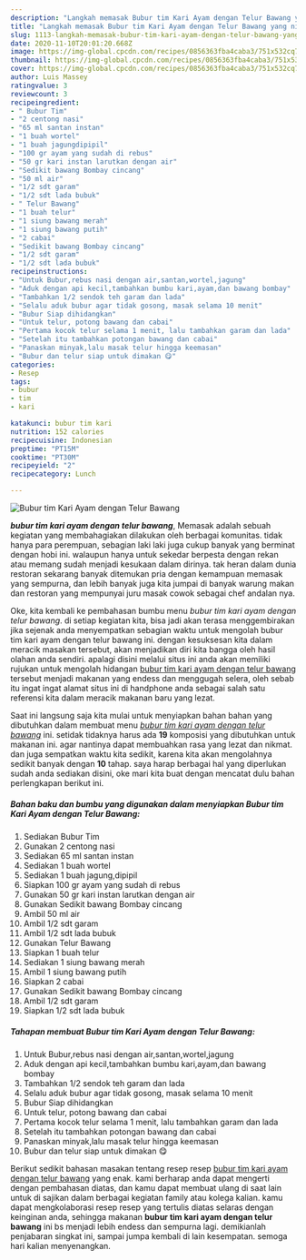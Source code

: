 ```yaml
---
description: "Langkah memasak Bubur tim Kari Ayam dengan Telur Bawang yang nikmat"
title: "Langkah memasak Bubur tim Kari Ayam dengan Telur Bawang yang nikmat"
slug: 1113-langkah-memasak-bubur-tim-kari-ayam-dengan-telur-bawang-yang-nikmat
date: 2020-11-10T20:01:20.668Z
image: https://img-global.cpcdn.com/recipes/0856363fba4caba3/751x532cq70/bubur-tim-kari-ayam-dengan-telur-bawang-foto-resep-utama.jpg
thumbnail: https://img-global.cpcdn.com/recipes/0856363fba4caba3/751x532cq70/bubur-tim-kari-ayam-dengan-telur-bawang-foto-resep-utama.jpg
cover: https://img-global.cpcdn.com/recipes/0856363fba4caba3/751x532cq70/bubur-tim-kari-ayam-dengan-telur-bawang-foto-resep-utama.jpg
author: Luis Massey
ratingvalue: 3
reviewcount: 3
recipeingredient:
- " Bubur Tim"
- "2 centong nasi"
- "65 ml santan instan"
- "1 buah wortel"
- "1 buah jagungdipipil"
- "100 gr ayam yang sudah di rebus"
- "50 gr kari instan larutkan dengan air"
- "Sedikit bawang Bombay cincang"
- "50 ml air"
- "1/2 sdt garam"
- "1/2 sdt lada bubuk"
- " Telur Bawang"
- "1 buah telur"
- "1 siung bawang merah"
- "1 siung bawang putih"
- "2 cabai"
- "Sedikit bawang Bombay cincang"
- "1/2 sdt garam"
- "1/2 sdt lada bubuk"
recipeinstructions:
- "Untuk Bubur,rebus nasi dengan air,santan,wortel,jagung"
- "Aduk dengan api kecil,tambahkan bumbu kari,ayam,dan bawang bombay"
- "Tambahkan 1/2 sendok teh garam dan lada"
- "Selalu aduk bubur agar tidak gosong, masak selama 10 menit"
- "Bubur Siap dihidangkan"
- "Untuk telur, potong bawang dan cabai"
- "Pertama kocok telur selama 1 menit, lalu tambahkan garam dan lada"
- "Setelah itu tambahkan potongan bawang dan cabai"
- "Panaskan minyak,lalu masak telur hingga keemasan"
- "Bubur dan telur siap untuk dimakan 😋"
categories:
- Resep
tags:
- bubur
- tim
- kari

katakunci: bubur tim kari 
nutrition: 152 calories
recipecuisine: Indonesian
preptime: "PT15M"
cooktime: "PT30M"
recipeyield: "2"
recipecategory: Lunch

---
```



![Bubur tim Kari Ayam dengan Telur Bawang](https://img-global.cpcdn.com/recipes/0856363fba4caba3/751x532cq70/bubur-tim-kari-ayam-dengan-telur-bawang-foto-resep-utama.jpg)

<b><i>bubur tim kari ayam dengan telur bawang</i></b>, Memasak adalah sebuah kegiatan yang membahagiakan dilakukan oleh berbagai komunitas. tidak hanya para perempuan, sebagian laki laki juga cukup banyak yang berminat dengan hobi ini. walaupun hanya untuk sekedar berpesta dengan rekan atau memang sudah menjadi kesukaan dalam dirinya. tak heran dalam dunia restoran sekarang banyak ditemukan pria dengan kemampuan memasak yang sempurna, dan lebih banyak juga kita jumpai di banyak warung makan dan restoran yang mempunyai juru masak cowok sebagai chef andalan nya.



Oke, kita kembali ke pembahasan bumbu menu <i>bubur tim kari ayam dengan telur bawang</i>. di setiap kegiatan kita, bisa jadi akan terasa menggembirakan jika sejenak anda menyempatkan sebagian waktu untuk mengolah bubur tim kari ayam dengan telur bawang ini. dengan kesuksesan kita dalam meracik masakan tersebut, akan menjadikan diri kita bangga oleh hasil olahan anda sendiri. apalagi disini melalui situs ini anda akan memiliki rujukan untuk mengolah hidangan <u>bubur tim kari ayam dengan telur bawang</u> tersebut menjadi makanan yang endess dan menggugah selera, oleh sebab itu ingat ingat alamat situs ini di handphone anda sebagai salah satu referensi kita dalam meracik makanan baru yang lezat.


Saat ini langsung saja kita mulai untuk menyiapkan bahan bahan yang dibutuhkan dalam membuat menu <u><i>bubur tim kari ayam dengan telur bawang</i></u> ini. setidak tidaknya harus ada <b>19</b> komposisi yang dibutuhkan untuk makanan ini. agar nantinya dapat membuahkan rasa yang lezat dan nikmat. dan juga sempatkan waktu kita sedikit, karena kita akan mengolahnya sedikit banyak dengan <b>10</b> tahap. saya harap berbagai hal yang diperlukan sudah anda sediakan disini, oke mari kita buat dengan mencatat dulu bahan perlengkapan berikut ini.

<!--inarticleads1-->

##### Bahan baku dan bumbu yang digunakan dalam menyiapkan Bubur tim Kari Ayam dengan Telur Bawang:

1. Sediakan  Bubur Tim
1. Gunakan 2 centong nasi
1. Sediakan 65 ml santan instan
1. Sediakan 1 buah wortel
1. Sediakan 1 buah jagung,dipipil
1. Siapkan 100 gr ayam yang sudah di rebus
1. Gunakan 50 gr kari instan larutkan dengan air
1. Gunakan Sedikit bawang Bombay cincang
1. Ambil 50 ml air
1. Ambil 1/2 sdt garam
1. Ambil 1/2 sdt lada bubuk
1. Gunakan  Telur Bawang
1. Siapkan 1 buah telur
1. Sediakan 1 siung bawang merah
1. Ambil 1 siung bawang putih
1. Siapkan 2 cabai
1. Gunakan Sedikit bawang Bombay cincang
1. Ambil 1/2 sdt garam
1. Siapkan 1/2 sdt lada bubuk




<!--inarticleads2-->

##### Tahapan membuat Bubur tim Kari Ayam dengan Telur Bawang:

1. Untuk Bubur,rebus nasi dengan air,santan,wortel,jagung
1. Aduk dengan api kecil,tambahkan bumbu kari,ayam,dan bawang bombay
1. Tambahkan 1/2 sendok teh garam dan lada
1. Selalu aduk bubur agar tidak gosong, masak selama 10 menit
1. Bubur Siap dihidangkan
1. Untuk telur, potong bawang dan cabai
1. Pertama kocok telur selama 1 menit, lalu tambahkan garam dan lada
1. Setelah itu tambahkan potongan bawang dan cabai
1. Panaskan minyak,lalu masak telur hingga keemasan
1. Bubur dan telur siap untuk dimakan 😋




Berikut sedikit bahasan masakan tentang resep resep <u>bubur tim kari ayam dengan telur bawang</u> yang enak. kami berharap anda dapat mengerti dengan pembahasan diatas, dan kamu dapat membuat ulang di saat lain untuk di sajikan dalam berbagai kegiatan family atau kolega kalian. kamu dapat mengkolaborasi resep resep yang tertulis diatas selaras dengan keinginan anda, sehingga makanan <b>bubur tim kari ayam dengan telur bawang</b> ini bs menjadi lebih endess dan sempurna lagi. demikianlah penjabaran singkat ini, sampai jumpa kembali di lain kesempatan. semoga hari kalian menyenangkan.
